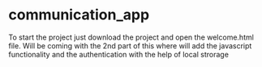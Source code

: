 # communication_app
To start the project just download the project and open the welcome.html file.
Will be coming with the 2nd part of this where will add the javascript functionality and the authentication with the help of local strorage

